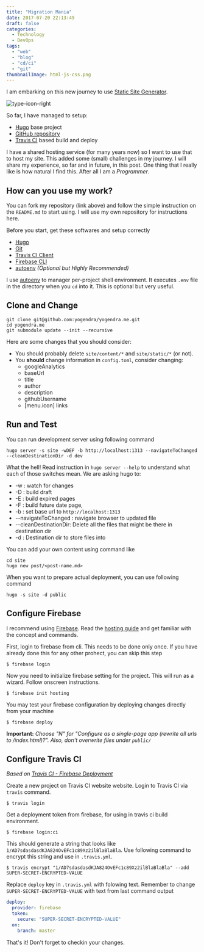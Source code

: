 ```yaml
---
title: "Migration Mania"
date: 2017-07-20 22:13:49
draft: false
categories:
  - Technology
  - DevOps
tags:
  - "web"
  - "blog"
  - "cd/ci"
  - "git"
thumbnailImage: html-js-css.png
---
```


I am embarking on this new journey to use [Static Site Generator](https://www.staticgen.com/).

<!--more-->

![type-icon-right][html-js-css]

So far, I have managed to setup:

- [Hugo](https://gohugo.io) base project
- [GitHub repository](https://www.github.com/yogendra/yogendra.me)
- [Travis CI](https://travis-ci.org/yogendra/yogendra.me) based build and deploy

I have a shared hosting service (for many years now) so I want to use that to host my site. This added some (small) challenges in my journey. I will share my experience, so far and in future, in this post. One thing that I really like is how natural I find this. After all I am a _Programmer_.

## How can you use my work?

You can fork my repository (link above) and follow the simple instruction on the `README.md` to start using. I will use my own repository for instructions here.

Before you start, get these softwares and setup correctly

- [Hugo](https://gohugo.io/getting-started/installing/)
- [Git](https://git-scm.com/book/en/v2/Getting-Started-Installing-Git)
- [Travis CI Client](https://github.com/travis-ci/travis.rb#installation)
- [Firebase CLI](https://firebase.google.com/docs/cli/)
- [autoenv](https://github.com/kennethreitz/autoenv) _(Optional but Highly Recommended)_

I use [autoenv](https://github.com/kennethreitz/autoenv) to manager per-project shell environment. It executes `.env` file in the directory when you `cd` into it. This is optional but very useful.

## Clone and Change

```shell
git clone git@github.com:yogendra/yogendra.me.git
cd yogendra.me
git submodule update --init --recursive
```

Here are some changes that you should consider:

- You should probably delete `site/content/*` and `site/static/*` (or not).
- You **should** change information in `config.toml`, consider changing:
  - googleAnalytics
  - baseUrl
  - title
  - author
  - description
  - githubUsername
  - \[menu.icon\] links

## Run and Test

You can run development server using following command

```shell
hugo server -s site -wDEF -b http://localhost:1313 --navigateToChanged --cleanDestinationDir -d dev
```

What the hell! Read instruction in `hugo server --help` to understand what each of those switches mean. We are asking hugo to:

- -w : watch for changes
- -D : build draft
- -E : build expired pages
- -F : build future date page,
- -b : set base url to `http://localhost:1313`
- --navigateToChanged : navigate browser to updated file
- --cleanDestinationDir: Delete all the files that might be there in destination dir
- -d : Destination dir to store files into

You can add your own content using command like

```shell
cd site
hugo new post/<post-name.md>
```

When you want to prepare actual deployment, you can use following command

```shell
hugo -s site -d public
```

## Configure Firebase

I recommend using [Firebase](https://firebase.google.com). Read the [hosting guide](https://firebase.google.com/docs/hosting/) and get familiar with the concept and commands.

First, login to firebase from cli. This needs to be done only once. If you have already done this for any other prohect, you can skip this step

```shell
$ firebase login
```

Now you need to initialize firebase setting for the project. This will run as a wizard. Follow onscreen instructions.

```shell
$ firebase init hosting
```

You may test your firebase configuration by deploying changes directly from your machine

```shell
$ firebase deploy
```

**Important:** _Choose "N" for "Configure as a single-page app (rewrite all urls to /index.html)?". Also, don't overwrite files under `public/`_

## Configure Travis CI

_Based on [Travis CI - Firebase Deployment](https://docs.travis-ci.com/user/deployment/firebase/)_

Create a new project on Travis CI website website. Login to Travis CI via `travis` command.

```shell
$ travis login
```

Get a deployment token from firebase, for using in travis ci build environment.

```shell
$ firebase login:ci
```

This should generate a string that looks like `1/AD7sdasdasdKJA824OvEFc1c89Xz2ilBlaBlaBla`.
Use following command to encrypt this string and use in `.travis.yml`.

```shell
$ travis encrypt "1/AD7sdasdasdKJA824OvEFc1c89Xz2ilBlaBlaBla" --add
SUPER-SECRET-ENCRYPTED-VALUE
```

Replace `deploy` key in `.travis.yml` with folowing text. Remember to change `SUPER-SECRET-ENCRYPTED-VALUE` with text from last command output

```yaml
deploy:
  provider: firebase
  token:
    secure: "SUPER-SECRET-ENCRYPTED-VALUE"
  on:
    branch: master
```

That's it! Don't forget to checkin your changes.

[html-js-css]: migration-mania/html-js-css.png
